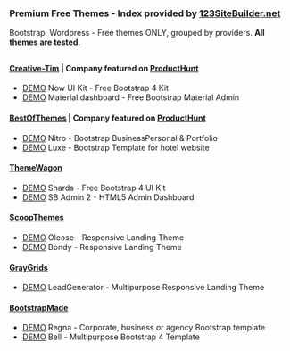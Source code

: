 ### Premium Free Themes - Index provided by [123SiteBuilder.net](https://www.123SiteBuilder.net) 

Bootstrap, Wordpress - Free themes ONLY, grouped by providers. **All themes are tested**.  


## 
#### [Creative-Tim](https://www.creative-tim.com/bootstrap-themes/free) | Company featured on [ProductHunt](https://www.producthunt.com/) 

* [DEMO](http://demos.creative-tim.com/now-ui-kit/index.html) Now UI Kit - Free Bootstrap 4 Kit
* [DEMO](http://demos.creative-tim.com/material-dashboard/examples/dashboard.html) Material dashboard - Free Bootstrap Material Admin

#### [BestOfThemes](https://www.bestofthemes.com) | Company featured on [ProductHunt](https://www.producthunt.com/)  

* [DEMO](https://freehtml5.co/demos/nitro/) Nitro - Bootstrap BusinessPersonal & Portfolio 
* [DEMO](https://freehtml5.co/demos/luxe/) Luxe - Bootstrap Template for hotel website
    
#### [ThemeWagon](https://themewagon.com/theme_tag/free/) 

* [DEMO](http://demo.themewagon.com/preview/download-free-bootstrap-4-ui-kit) Shards - Free Bootstrap 4 UI Kit
* [DEMO](https://technext.github.io/startbootstrap-sb-admin-2/pages/index.html) SB Admin 2 - HTML5 Admin Dashboard

#### [ScoopThemes](http://www.scoopthemes.com/) 

* [DEMO](http://www.scoopthemes.com/templates/Oleose/Freeze/) Oleose - Responsive Landing Theme
* [DEMO](http://www.scoopthemes.com/templates/bondy/) Bondy - Responsive Landing Theme

#### [GrayGrids](https://graygrids.com)

* [DEMO](http://vtdes.ru/demo/leadgen/) LeadGenerator - Multipurpose Responsive Landing Theme

#### [BootstrapMade](https://bootstrapmade.com)

* [DEMO](https://bootstrapmade.com/demo/Regna/) Regna - Corporate, business or agency Bootstrap template
* [DEMO](https://bootstrapmade.com/demo/Bell/) Bell - Multipurpose Bootstrap 4 Template





